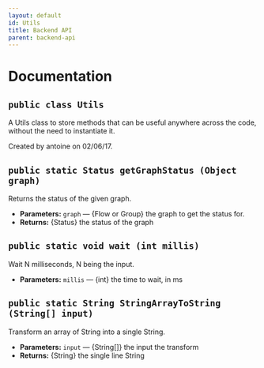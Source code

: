 ```yaml
---
layout: default
id: Utils
title: Backend API
parent: backend-api
---
```

# Documentation

## `public class Utils`

A Utils class to store methods that can be useful anywhere across the code, without the need to instantiate it.

Created by antoine on 02/06/17.

## `public static Status getGraphStatus (Object graph)`

Returns the status of the given graph.

 * **Parameters:** `graph` — {Flow or Group} the graph to get the status for.
 * **Returns:** {Status} the status of the graph

## `public static void wait (int millis)`

Wait N milliseconds, N being the input.

 * **Parameters:** `millis` — {int} the time to wait, in ms

## `public static String StringArrayToString (String[] input)`

Transform an array of String into a single String.

 * **Parameters:** `input` — {String[]} the input the transform
 * **Returns:** {String} the single line String
